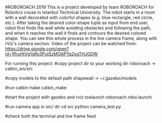 #ROBOROACH 2019
This is a project developed by team ROBOROACH for Robotics couse in Istanbul Technical University.
The robot starts in a room with a wall decorated with colorful shapes (e.g. blue rectangle, red circle, etc.). After taking the desired color-shape tuple as input from end user, robot first finds the wall while avoiding obstacles and following the path, and when it reaches the wall it finds and contours the desired colored shape.
You can see this whole process in the live camera frame, along with rViz's camera section.
Video of the project can be watched from:
https://drive.google.com/open?id=1fhuHtVg1gRs3PutSzMOAPYa2sgTHJGDW


For running this project:
#copy project dir to your working dir
roboroach -> catkin_ws/src

#copy models to the default path
shapewall -> ~/.gazebo/models

#run catkin make
catkin_make

#start the project with gazebo and rviz
roslaunch roboroach robo.launch

#run camera app in src/ dir
cd src
python camera_test.py

#check both the terminal and live frame feed
